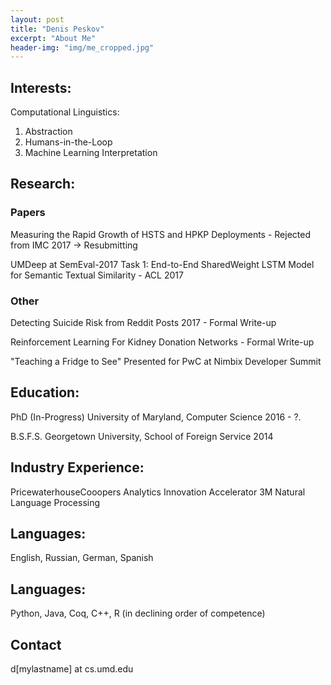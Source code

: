 ```yaml
---
layout: post
title: "Denis Peskov"
excerpt: "About Me"
header-img: "img/me_cropped.jpg"
---
```


## Interests: 

Computational Linguistics: 
1. Abstraction 
2. Humans-in-the-Loop
3. Machine Learning Interpretation

## Research: 

### Papers

Measuring the Rapid Growth of HSTS and HPKP Deployments - Rejected from IMC 2017 -> Resubmitting 

UMDeep at SemEval-2017 Task 1: End-to-End SharedWeight LSTM Model for Semantic Textual Similarity - ACL 2017 

### Other

Detecting Suicide Risk from Reddit Posts 2017 - Formal Write-up 

Reinforcement Learning For Kidney Donation Networks - Formal Write-up

"Teaching a Fridge to See" Presented for PwC at Nimbix Developer Summit 

## Education: 

PhD (In-Progress) University of Maryland, Computer Science  2016 - ?.

B.S.F.S. Georgetown University, School of Foreign Service 2014 

## Industry Experience:

PricewaterhouseCooopers Analytics Innovation Accelerator
3M Natural Language Processing

## Languages: 

English, Russian, German, Spanish

## Languages: 

Python, Java, Coq, C++, R
(in declining order of competence)

## Contact
d[mylastname] at cs.umd.edu
